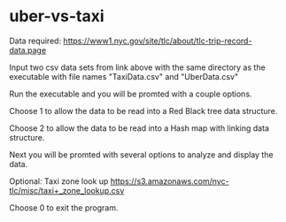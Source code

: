 # uber-vs-taxi
Data required: https://www1.nyc.gov/site/tlc/about/tlc-trip-record-data.page

Input two csv data sets from link above with the same directory as the executable with file names "TaxiData.csv" and "UberData.csv"

Run the executable and you will be promted with a couple options.

Choose 1 to allow the data to be read into a Red Black tree data structure.

Choose 2 to allow the data to be read into a Hash map with linking data structure.

Next you will be promted with several options to analyze and display the data.

Optional: Taxi zone look up https://s3.amazonaws.com/nyc-tlc/misc/taxi+_zone_lookup.csv

Choose 0 to exit the program.
